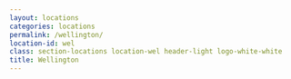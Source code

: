 ```yaml
---
layout: locations
categories: locations
permalink: /wellington/
location-id: wel
class: section-locations location-wel header-light logo-white-white
title: Wellington
---
```

